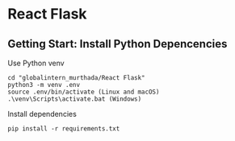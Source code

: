 # React Flask

## Getting Start: Install Python Depencencies
Use Python venv
```
cd "globalintern_murthada/React Flask"
python3 -m venv .env
source .env/bin/activate (Linux and macOS)
.\venv\Scripts\activate.bat (Windows)
```

Install dependencies
```
pip install -r requirements.txt
```
